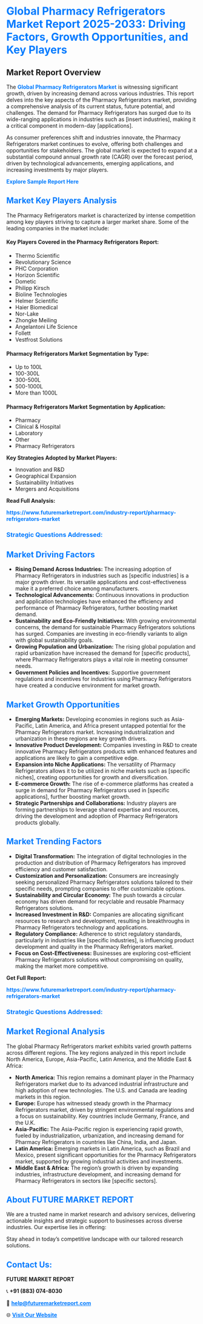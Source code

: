 <h1 style="color: #007BFF;">Global Pharmacy Refrigerators Market Report 2025-2033: Driving Factors, Growth Opportunities, and Key Players</h1>

<section id="overview">
<h2>Market Report Overview</h2>
<p>The <a href="https://www.futuremarketreport.com/industry-report/pharmacy-refrigerators-market" style="color: #007BFF; text-decoration: none;"><strong>Global Pharmacy Refrigerators Market</strong></a> is witnessing significant growth, driven by increasing demand across various industries. This report delves into the key aspects of the Pharmacy Refrigerators market, providing a comprehensive analysis of its current status, future potential, and challenges. The demand for Pharmacy Refrigerators has surged due to its wide-ranging applications in industries such as [insert industries], making it a critical component in modern-day [applications].</p>
<p>As consumer preferences shift and industries innovate, the Pharmacy Refrigerators market continues to evolve, offering both challenges and opportunities for stakeholders. The global market is expected to expand at a substantial compound annual growth rate (CAGR) over the forecast period, driven by technological advancements, emerging applications, and increasing investments by major players.</p>
</section>

<section id="overview">
<p><a href="https://www.futuremarketreport.com/request-sample/reportId=119858" style="color: #007BFF; text-decoration: none;"><strong>Explore Sample Report Here</strong></a></p>
</section>

<section id="key-players">
<h2 style="color: #007BFF;">Market Key Players Analysis</h2>
<p>The Pharmacy Refrigerators market is characterized by intense competition among key players striving to capture a larger market share. Some of the leading companies in the market include:</p>
<h4>Key Players Covered in the Pharmacy Refrigerators Report:</h4>
<ul><li>Thermo Scientific</li><li>Revolutionary Science</li><li>PHC Corporation</li><li>Horizon Scientific</li><li>Dometic</li><li>Philipp Kirsch</li><li>Bioline Technologies</li><li>Helmer Scientific</li><li>Haier Biomedical</li><li>Nor-Lake</li><li>Zhongke Meiling</li><li>Angelantoni Life Science</li><li>Follett</li><li>Vestfrost Solutions</li></ul>
<h4>Pharmacy Refrigerators Market Segmentation by Type:</h4>
<ul><li>Up to 100L</li><li>100-300L</li><li>300-500L</li><li>500-1000L</li><li>More than 1000L</li></ul>

<h4>Pharmacy Refrigerators Market Segmentation by Application:</h4>
<ul><li>Pharmacy</li><li>Clinical &amp; Hospital</li><li>Laboratory</li><li>Other</li><li>Pharmacy Refrigerators</li></ul>
<p><strong>Key Strategies Adopted by Market Players:</strong></p>
<ul>
<li>Innovation and R&D</li>
<li>Geographical Expansion</li>
<li>Sustainability Initiatives</li>
<li>Mergers and Acquisitions</li>
</ul>
</section>

<section>
<p><strong>Read Full Analysis: </strong></p><a href="https://www.futuremarketreport.com/industry-report/pharmacy-refrigerators-market" style="color: #007BFF; text-decoration: none;"><strong>https://www.futuremarketreport.com/industry-report/pharmacy-refrigerators-market</strong></a>
<h3 style="color: #007BFF;">Strategic Questions Addressed:</h3>
</section>

<section id="driving-factors">
<h2 style="color: #007BFF;">Market Driving Factors</h2>
<ul>
<li><strong>Rising Demand Across Industries:</strong> The increasing adoption of Pharmacy Refrigerators in industries such as [specific industries] is a major growth driver. Its versatile applications and cost-effectiveness make it a preferred choice among manufacturers.</li>
<li><strong>Technological Advancements:</strong> Continuous innovations in production and application technologies have enhanced the efficiency and performance of Pharmacy Refrigerators, further boosting market demand.</li>
<li><strong>Sustainability and Eco-Friendly Initiatives:</strong> With growing environmental concerns, the demand for sustainable Pharmacy Refrigerators solutions has surged. Companies are investing in eco-friendly variants to align with global sustainability goals.</li>
<li><strong>Growing Population and Urbanization:</strong> The rising global population and rapid urbanization have increased the demand for [specific products], where Pharmacy Refrigerators plays a vital role in meeting consumer needs.</li>
<li><strong>Government Policies and Incentives:</strong> Supportive government regulations and incentives for industries using Pharmacy Refrigerators have created a conducive environment for market growth.</li>
</ul>
</section>

<section id="growth-opportunities">
<h2 style="color: #007BFF;">Market Growth Opportunities</h2>
<ul>
<li><strong>Emerging Markets:</strong> Developing economies in regions such as Asia-Pacific, Latin America, and Africa present untapped potential for the Pharmacy Refrigerators market. Increasing industrialization and urbanization in these regions are key growth drivers.</li>
<li><strong>Innovative Product Development:</strong> Companies investing in R&D to create innovative Pharmacy Refrigerators products with enhanced features and applications are likely to gain a competitive edge.</li>
<li><strong>Expansion into Niche Applications:</strong> The versatility of Pharmacy Refrigerators allows it to be utilized in niche markets such as [specific niches], creating opportunities for growth and diversification.</li>
<li><strong>E-commerce Growth:</strong> The rise of e-commerce platforms has created a surge in demand for Pharmacy Refrigerators used in [specific applications], further boosting market growth.</li>
<li><strong>Strategic Partnerships and Collaborations:</strong> Industry players are forming partnerships to leverage shared expertise and resources, driving the development and adoption of Pharmacy Refrigerators products globally.</li>
</ul>
</section>

<section id="trending-factors">
<h2 style="color: #007BFF;">Market Trending Factors</h2>
<ul>
<li><strong>Digital Transformation:</strong> The integration of digital technologies in the production and distribution of Pharmacy Refrigerators has improved efficiency and customer satisfaction.</li>
<li><strong>Customization and Personalization:</strong> Consumers are increasingly seeking personalized Pharmacy Refrigerators solutions tailored to their specific needs, prompting companies to offer customizable options.</li>
<li><strong>Sustainability and Circular Economy:</strong> The push towards a circular economy has driven demand for recyclable and reusable Pharmacy Refrigerators solutions.</li>
<li><strong>Increased Investment in R&D:</strong> Companies are allocating significant resources to research and development, resulting in breakthroughs in Pharmacy Refrigerators technology and applications.</li>
<li><strong>Regulatory Compliance:</strong> Adherence to strict regulatory standards, particularly in industries like [specific industries], is influencing product development and quality in the Pharmacy Refrigerators market.</li>
<li><strong>Focus on Cost-Effectiveness:</strong> Businesses are exploring cost-efficient Pharmacy Refrigerators solutions without compromising on quality, making the market more competitive.</li>
</ul>
</section>

<section>
<p><strong>Get Full Report: </strong></p><a href="https://www.futuremarketreport.com/industry-report/pharmacy-refrigerators-market" style="color: #007BFF; text-decoration: none;"><strong>https://www.futuremarketreport.com/industry-report/pharmacy-refrigerators-market</strong></a>
<h3 style="color: #007BFF;">Strategic Questions Addressed:</h3>
</section>


<section id="regional-analysis">
<h2 style="color: #007BFF;">Market Regional Analysis</h2>
<p>The global Pharmacy Refrigerators market exhibits varied growth patterns across different regions. The key regions analyzed in this report include North America, Europe, Asia-Pacific, Latin America, and the Middle East & Africa:</p>
<ul>
<li><strong>North America:</strong> This region remains a dominant player in the Pharmacy Refrigerators market due to its advanced industrial infrastructure and high adoption of new technologies. The U.S. and Canada are leading markets in this region.</li>
<li><strong>Europe:</strong> Europe has witnessed steady growth in the Pharmacy Refrigerators market, driven by stringent environmental regulations and a focus on sustainability. Key countries include Germany, France, and the U.K.</li>
<li><strong>Asia-Pacific:</strong> The Asia-Pacific region is experiencing rapid growth, fueled by industrialization, urbanization, and increasing demand for Pharmacy Refrigerators in countries like China, India, and Japan.</li>
<li><strong>Latin America:</strong> Emerging markets in Latin America, such as Brazil and Mexico, present significant opportunities for the Pharmacy Refrigerators market, supported by growing industrial activities and investments.</li>
<li><strong>Middle East & Africa:</strong> The region’s growth is driven by expanding industries, infrastructure development, and increasing demand for Pharmacy Refrigerators in sectors like [specific sectors].</li>
</ul>
</section>

<footer>
<h2 style="color: #007BFF;">About FUTURE MARKET REPORT</h2>
<p>We are a trusted name in market research and advisory services, delivering actionable insights and strategic support to businesses across diverse industries. Our expertise lies in offering:</p>

<p>Stay ahead in today’s competitive landscape with our tailored research solutions.</p>

<h2 style="color: #007BFF;">Contact Us:</h2>
<p><strong>FUTURE MARKET REPORT</strong></p>
<p>📞 <strong>+91 (883) 074-8030</strong></p>
<p>📧 <strong><a href="mailto:help@futuremarketreport.com" style="color: #007BFF;">help@futuremarketreport.com</a></strong></p>
<p>🌐 <strong><a href="https://www.futuremarketreport.com/" style="color: #007BFF;">Visit Our Website</a></strong></p>
</footer>